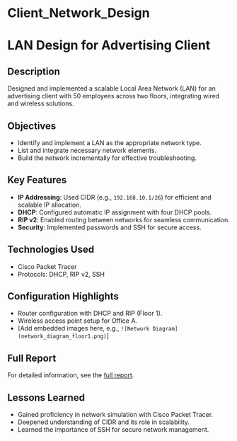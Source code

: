 # Client_Network_Design
# LAN Design for Advertising Client

## Description
Designed and implemented a scalable Local Area Network (LAN) for an advertising client with 50 employees across two floors, integrating wired and wireless solutions.

## Objectives
- Identify and implement a LAN as the appropriate network type.
- List and integrate necessary network elements.
- Build the network incrementally for effective troubleshooting.

## Key Features
- **IP Addressing**: Used CIDR (e.g., `192.168.10.1/26`) for efficient and scalable IP allocation.
- **DHCP**: Configured automatic IP assignment with four DHCP pools.
- **RIP v2**: Enabled routing between networks for seamless communication.
- **Security**: Implemented passwords and SSH for secure access.

## Technologies Used
- Cisco Packet Tracer
- Protocols: DHCP, RIP v2, SSH

## Configuration Highlights
- Router configuration with DHCP and RIP (Floor 1).
- Wireless access point setup for Office A.
- [Add embedded images here, e.g., `![Network Diagram](network_diagram_floor1.png)`]

## Full Report
For detailed information, see the [full report](Report_for_Advertising_Client.pdf).

## Lessons Learned
- Gained proficiency in network simulation with Cisco Packet Tracer.
- Deepened understanding of CIDR and its role in scalability.
- Learned the importance of SSH for secure network management.
